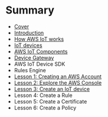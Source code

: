 # Summary

* [Cover](README.md)
* [Introduction](documentation/Introduction.md)
* [How AWS IoT works](how_aws_iot_works.md)
* [IoT devices](iot_devices.md)
* [AWS IoT Components](aws_iot_components.md)
* [Device Gateway](device_gateway.md)
* AWS IoT Device SDK
* Rules Engine
* [Lesson 1: Creating an AWS Account](lesson_1_creating_an_aws_account.md)
* [Lesson 2: Explore the AWS Console](lesson_2_explore_the_aws_console.md)
* [Lesson 3: Create an IoT device](lesson_3_create_an_iot_device.md)
* Lesson 4: Create a Rule
* Lesson 5: Create a Certificate
* Lesson 6: Create a Policy

